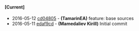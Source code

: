 
#### [Current]

#### 
 * 2016-05-12 [cd04805](../../commit/cd04805) - __(TamarinEA)__ feature: base sources
 * 2016-05-11 [edaf9cd](../../commit/edaf9cd) - __(Mamedaliev Kirill)__ Initial commit

